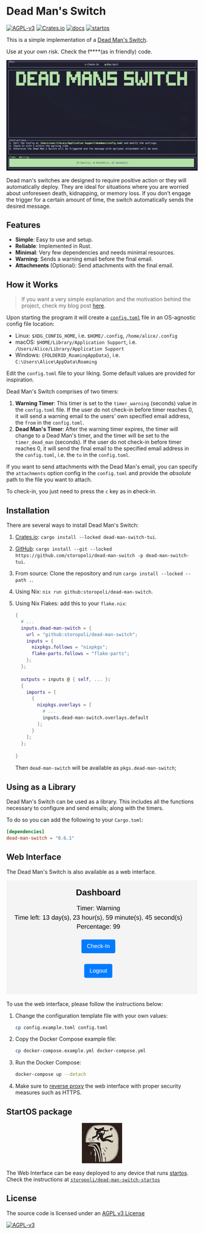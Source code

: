 # Dead Man's Switch

[![AGPL-v3](https://img.shields.io/badge/License-AGPL&nbsp;v3-lightgrey.svg)](https://opensource.org/license/agpl-v3/)
[![Crates.io](https://img.shields.io/crates/v/dead-man-switch)](https://crates.io/crates/dead-man-switch)
[![docs](https://img.shields.io/crates/v/dead-man-switch?color=yellow&label=docs)](https://docs.rs/dead-man-switch)
[![startos](https://img.shields.io/badge/startos-blue)](https://github.com/storopoli/dead-man-switch-startos)

This is a simple implementation of a
[Dead Man's Switch](https://en.wikipedia.org/wiki/Dead_man%27s_switch).

Use at your own risk.
Check the f****(as in friendly) code.

![screenshot](https://github.com/storopoli/dead-man-switch/raw/main/screenshot.png)

Dead man's switches are designed to require positive action
or they will automatically deploy.
They are ideal for situations where you are worried about unforeseen death,
kidnapping, or memory loss.
If you don’t engage the trigger for a certain amount of time,
the switch automatically sends the desired message.

## Features

- **Simple**: Easy to use and setup.
- **Reliable**: Implemented in Rust.
- **Minimal**: Very few dependencies and needs minimal resources.
- **Warning**: Sends a warning email before the final email.
- **Attachments** (Optional): Send attachments with the final email.

## How it Works

> If you want a very simple explanation and the motivation behind the project,
> check my blog post [here](https://storopoli.io/2024-03-23-dead-man-switch/).

Upon starting the program it will create a [`config.toml`](config.example.toml)
file in an OS-agnostic config file location:

- Linux: `$XDG_CONFIG_HOME`, i.e. `$HOME/.config`, `/home/alice/.config`
- macOS: `$HOME/Library/Application Support`, i.e. `/Users/Alice/Library/Application Support`
- Windows: `{FOLDERID_RoamingAppData}`, i.e. `C:\Users\Alice\AppData\Roaming`

Edit the `config.toml` file to your liking.
Some default values are provided for inspiration.

Dead Man's Switch comprises of two timers:

1. **Warning Timer**: This timer is set to the `timer_warning` (seconds) value
   in the `config.toml` file.
   If the user do not check-in before timer reaches 0,
   it will send a warning email to the users' own specified email address,
   the `from` in the `config.toml`.
1. **Dead Man's Timer**: After the warning timer expires, the timer will change
   to a Dead Man's timer, and the timer will be set to the `timer_dead_man` (seconds).
   If the user do not check-in before timer reaches 0,
   it will send the final email to the specified email address in the `config.toml`,
   i.e. the `to` in the `config.toml`.

If you want to send attachments with the Dead Man's email,
you can specify the `attachments` option config in the `config.toml`
and provide the _absolute_ path to the file you want to attach.

To check-in, you just need to press the `c` key as in **c**heck-in.

## Installation

There are several ways to install Dead Man's Switch:

1. [Crates.io](https://crates.io/crates/dead-man-switch): `cargo install --locked dead-man-switch-tui`.
1. [GitHub](https://github.com/storopoli/dead-man-switch): `cargo install --git --locked https://github.com/storopoli/dead-man-switch -p dead-man-switch-tui`.
1. From source: Clone the repository and run `cargo install --locked --path .`.
1. Using Nix: `nix run github:storopoli/dead-man-switch`.
1. Using Nix Flakes: add this to your `flake.nix`:

   ```nix
   {
     # ...
     inputs.dead-man-switch = {
       url = "github:storopoli/dead-man-switch";
       inputs = {
         nixpkgs.follows = "nixpkgs";
         flake-parts.follows = "flake-parts";
       };
     };

     outputs = inputs @ { self, ... }:
     {
       imports = [
         {
           nixpkgs.overlays = [
             # ...
             inputs.dead-man-switch.overlays.default
           ];
         }
       ];
     };

   }
   ```

   Then `dead-man-switch` will be available as `pkgs.dead-man-switch`;

## Using as a Library

Dead Man's Switch can be used as a library.
This includes all the functions necessary to configure and send emails;
along with the timers.

To do so you can add the following to your `Cargo.toml`:

```toml
[dependencies]
dead-man-switch = "0.6.1"
```

## Web Interface

The Dead Man's Switch is also available as a web interface.

![web interface](https://github.com/storopoli/dead-man-switch/raw/main/web-interface.png)

To use the web interface, please follow the instructions below:

1. Change the configuration template file with your own values:

   ```bash
   cp config.example.toml config.toml
   ```

1. Copy the Docker Compose example file:

   ```bash
   cp docker-compose.example.yml docker-compose.yml
   ```

1. Run the Docker Compose:

   ```bash
   docker-compose up --detach
   ```

1. Make sure to [reverse proxy](https://docs.nginx.com/nginx/admin-guide/web-server/reverse-proxy/)
   the web interface with proper security measures such as HTTPS.

## StartOS package

<p align="center">
  <img src="https://raw.githubusercontent.com/storopoli/dead-man-switch-startos/refs/heads/master/icon.png" alt="Project Logo" width="21%">
</p>

The Web Interface can be easy deployed to any device that runs [startos](https://start9.com/).
Check the instructions at [`storopoli/dead-man-switch-startos`](https://github.com/storopoli/dead-man-switch-startos)

## License

The source code is licensed under an
[AGPL v3 License](https://opensource.org/license/agpl-v3/)

[![AGPL-v3](https://upload.wikimedia.org/wikipedia/commons/thumb/0/06/AGPLv3_Logo.svg/320px-AGPLv3_Logo.svg.png)](https://opensource.org/license/agpl-v3/)
